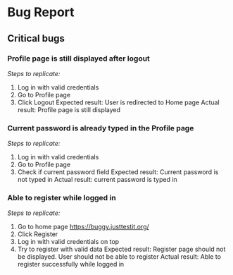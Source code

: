 # Bug Report

## Critical bugs
### Profile page is still displayed after logout
*Steps to replicate:*
1. Log in with valid credentials
2. Go to Profile page
3. Click Logout
Expected result: User is redirected to Home page
Actual result: Profile page is still displayed

### Current password is already typed in the Profile page
*Steps to replicate:*
1. Log in with valid credentials
2. Go to Profile page
3. Check if current password field
Expected result: Current password is not typed in
Actual result: current password is typed in

### Able to register while logged in
*Steps to replicate:*
1. Go to home page https://buggy.justtestit.org/
2. Click Register
3. Log in with valid credentials on top
4. Try to register with valid data
Expected result: Register page should not be displayed. User should not be able to register
Actual result: Able to register successfully while logged in